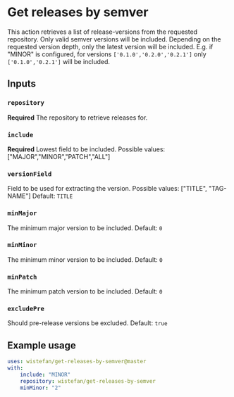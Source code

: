 # Get releases by semver

This action retrieves a list of release-versions from the requested repository. Only valid semver versions will be included. Depending on the requested version depth, only the latest version will be included. E.g. if "MINOR" is configured, for versions ```['0.1.0','0.2.0','0.2.1']``` only ```['0.1.0','0.2.1']``` will be included.  

## Inputs

### `repository`

**Required** The repository to retrieve releases for.

### `include`

**Required** Lowest field to be included. Possible values: ["MAJOR","MINOR","PATCH","ALL"]

### `versionField`

Field to be used for extracting the version. Possible values: ["TITLE", "TAG-NAME"] Default: ```TITLE```

### `minMajor`

The minimum major version to be included. Default: ```0```

### `minMinor`

The minimum minor version to be included. Default: ```0```

### `minPatch`

The minimum patch version to be included. Default: ```0```

### `excludePre`

Should pre-release versions be excluded. Default: ```true```


## Example usage

```yaml
uses: wistefan/get-releases-by-semver@master
with:
    include: "MINOR"
    repository: wistefan/get-releases-by-semver
    minMinor: "2"
```
